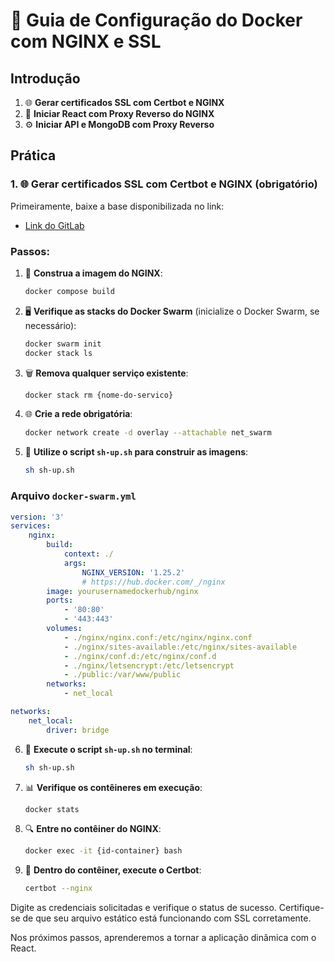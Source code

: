 # 🚀 Guia de Configuração do Docker com NGINX e SSL

## Introdução 

1. 🌐 **Gerar certificados SSL com Certbot e NGINX**
2. 🔄 **Iniciar React com Proxy Reverso do NGINX**
3. ⚙️ **Iniciar API e MongoDB com Proxy Reverso**

## Prática

### 1. 🌐 Gerar certificados SSL com Certbot e NGINX (obrigatório)

Primeiramente, baixe a base disponibilizada no link:
- [Link do GitLab](#)

### Passos:

1. 🚀 **Construa a imagem do NGINX**:
    ```sh
    docker compose build
    ```

2. 🖥️ **Verifique as stacks do Docker Swarm** (inicialize o Docker Swarm, se necessário):
    ```sh
    docker swarm init
    docker stack ls
    ```

3. 🗑️ **Remova qualquer serviço existente**:
    ```sh
    docker stack rm {nome-do-servico}
    ```

4. 🌐 **Crie a rede obrigatória**:
    ```sh
    docker network create -d overlay --attachable net_swarm
    ```

5. 📜 **Utilize o script `sh-up.sh` para construir as imagens**:
    ```sh
    sh sh-up.sh
    ```

### Arquivo `docker-swarm.yml`

```yaml
version: '3'
services:
    nginx:
        build:
            context: ./
            args:
                NGINX_VERSION: '1.25.2'
                # https://hub.docker.com/_/nginx
        image: yourusernamedockerhub/nginx
        ports:
            - '80:80'
            - '443:443'
        volumes:
            - ./nginx/nginx.conf:/etc/nginx/nginx.conf
            - ./nginx/sites-available:/etc/nginx/sites-available
            - ./nginx/conf.d:/etc/nginx/conf.d
            - ./nginx/letsencrypt:/etc/letsencrypt
            - ./public:/var/www/public
        networks:
            - net_local

networks:
    net_local:
        driver: bridge
``` 

6. 🔄 **Execute o script `sh-up.sh` no terminal**:
    ```sh
    sh sh-up.sh
    ```

7. 📊 **Verifique os contêineres em execução**:
    ```sh
    docker stats
    ```

8. 🔍 **Entre no contêiner do NGINX**:
    ```sh
    docker exec -it {id-container} bash
    ```

9. 🔐 **Dentro do contêiner, execute o Certbot**:
    ```sh
    certbot --nginx
    ```

Digite as credenciais solicitadas e verifique o status de sucesso. Certifique-se de que seu arquivo estático está funcionando com SSL corretamente.

Nos próximos passos, aprenderemos a tornar a aplicação dinâmica com o React.
